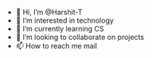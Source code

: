 - 👋 Hi, I’m @Harshit-T
- 👀 I’m interested in technology
- 🌱 I’m currently learning CS
- 💞️ I’m looking to collaborate on projects
- 📫 How to reach me mail

<!---
Harshit-T/Harshit-T is a ✨ special ✨ repository because its `README.md` (this file) appears on your GitHub profile.
You can click the Preview link to take a look at your changes.
--->
